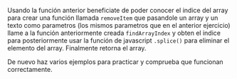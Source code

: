 Usando la función anterior beneficiate de poder conocer el indice del array para crear una función llamada 
`removeItem` que pasandole un array y un texto como parametros (los mismos parametros que en el anterior ejercicio) llame a la función anteriormente creada ``findArrayIndex`` y obten el indice para posteriormente usar la función de 
javascript ``.splice()`` para eliminar el elemento del array. Finalmente retorna el array.

De nuevo haz varios ejemplos para practicar y comprueba que funcionan correctamente.
